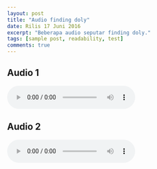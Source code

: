 ```yaml
---
layout: post
title: "Audio finding doly"
date: Rilis 17 Juni 2016
excerpt: "Beberapa audio seputar finding doly."
tags: [sample post, readability, test]
comments: true
---
```


## Audio 1

<audio controls>
  <source src="//ab.ogg" type="audio/ogg">
Your browser does not support the audio element.
</audio>

## Audio 2

<audio controls>
  <source src="//ss.m4a" type="audio/m4a">
Your browser does not support the audio element.
</audio>

